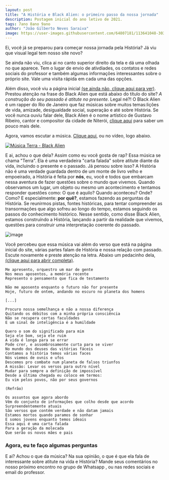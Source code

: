 ```yaml
---
layout: post
title: "A História e Black Alien: o primeiro passo da nossa jornada"
description: Postagem inicial do ano letivo de 2021.
tags: 7ano 8ano 9ano
author: "João Gilberto Neves Saraiva"
image: https://user-images.githubusercontent.com/64807181/113641048-30328000-9653-11eb-8426-c9c8abc8a43e.png
---
```


Ei, você já se preparou para começar nossa jornada pela História? Já viu que visual legal tem nosso site novo?

Se ainda não viu, clica ai no canto superior direito da tela e dá uma olhada no que aparece. Tem o lugar de envio de ativdiades, os contatos e redes sociais do professor e também algumas informações interessantes sobre o próprio site. Vale uma visita rápida em cada uma das opções. 

Além disso, você viu a página inicial [(se ainda não, clique aqui para ver)](/). Prestou atenção na frase do Black Alien que está abaixo do título do site? *A construção do seu passado é atitute no presente*. Legal né?! O Black Alien é um rapper do Rio de Janeiro que faz músicas sobre muitos temas:lições de vida, amizade, desigualdade social, superação e até sobre História. Se você nunca ouviu falar dele, Black Alien é o nome artístico de Gustavo Ribeiro, cantor e compositor da cidade de Niterói, [clique aqui](https://pt.wikipedia.org/wiki/Black_Alien) para saber um pouco mais dele. 

Agora, vamos escutar a música. [Clique aqui](https://www.youtube.com/watch?v=mbOB7aG7b1M), ou no vídeo, logo abaixo.

[![Música Terra - Black Alien](https://yt-embed.herokuapp.com/embed?v=mbOB7aG7b1M)](https://www.youtube.com/watch?v=mbOB7aG7b1M "Black Alien - Terra")

E ai, achou o que dela? Assim como eu você gosta de rap? Essa música se chama "Terra". Ela é uma verdadeira "carta falada" sobre atitute diante da vida, incluindo o presente e o passado. Já pensou sobre isso? A História não é uma verdade guardada dentro de um monte de livro velho e empoeirado, a História é feita por **nós**, eu, você e todos que embarcam nessa aventura de fazer questões sobre o mundo que vivemos. Quando observamos um lugar, um objeto ou mesmo um acontecimento e tentamos responder questões como: O que é aquilo? Quando aconteceu? Onde? Como? E especialmente: **por quê?**, estamos fazendo as perguntas da História. Se reunirmos pistas, fontes históricas, para tentar compreender as transormações que algo sofreu ao longo do tempo, estamos seguindo os passos do conhecimento histórico. Nesse sentido, como disse Black Alien, estamos construíndo a História, lançando a partir da realidade que vivemos, questões para construir uma interpretação coerente do passado.

![image](https://user-images.githubusercontent.com/64807181/113641048-30328000-9653-11eb-8426-c9c8abc8a43e.png)


Você percebeu que essa música vai além do verso que está na página inicial do site, várias partes falam de História e nossa relação com passado. Escute novamente e preste atenção na letra. Abaixo um pedacinho dela, [(clique aqui para abrir completa)](https://www.letras.com/black-alien/terra/).

```
Me apresento, orquestro um mar de gente
Nos meus aposentos, a memória recente
Represento o pensamento que fica de testamento

Não me aposento enquanto o futuro não for presente
Hoje, futuro de ontem, andando no escuro no planeta dos homens

[...]

Procuro nossa semelhança e não a nossa diferença
Quitando os débitos com a minha própria consciência
Não se recupera certas faculdades
E um sinal de inteligência é a humildade

Quero o som do significado para mim
Seja ele bom, seja ele ruim
A vida é longa para se errar
Pode crer, e assombrosamente curta para se viver
No mundo dos deuses das vitórias fáceis
Contamos a história temos várias faces
Nós viemos de ovnis e ufos
Descemos pro combate num planeta de falsos triunfos
A missão: Levar os versos para outro nível
Mudar para sempre a definição de impossível
Desde a última chegada eu coloco em termos:
Eu vim pelos povos, não por seus governos

(Refrão)

Os assuntos que agora abordo
Vêm do conjunto de informações que colho desde que acordo
Surpreendentemente atuais
São versos que contêm verdade e não datam jamais
Estamos mortos quando paramos de sonhar
E somos jovens enquanto temos ideais
Essa aqui é uma carta falada
Para a geração da molecada
Que serão os novos mães e pais
```

### Agora, eu te faço algumas perguntas

E ai? Achou o que da música? Na sua opinião, o que é que ela fala de interessante sobre atitute na vida e História? Mande seus comentários no nosso próximo encontro no grupo de Whatsapp , ou nas redes sociais e email do professor.
